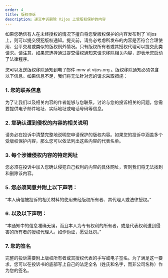 ```yaml
---
order: 4
title: 版权申诉
description: 递交申诉删除 Vijos 上受版权保护的内容
---
```


如果您确信有人在未经授权的情况下擅自将您受版权保护的内容发布到了 Vijos 上，则可以提交侵犯版权通知。提交前，请务必考虑所发布的内容是否符合合理使用、公平交易或类似的版权例外情况。只有版权所有者或其授权代理可以提交此类请求。请注意，如果您选择通过提交侵权通知来请求移除相关内容，即表示您启动了法律程序。

您可以发送版权移除通知到电子邮件 mrw at vijos.org 。版权移除通知必须包含以下信息。如果信息不足，我们将无法针对您的请求采取措施：

### 1. 您的联系信息

为了让我们以及相关内容的作者能够与您联系，讨论与您的投诉相关的问题，您需要提供电子邮件地址、实际地址或电话号码等信息。

### 2. 您确认遭到侵权的内容的相关说明

请务必在投诉中清楚完整地说明您申请保护的版权内容。如果您的投诉中涵盖多个受版权保护内容，那么您可以依法列出这些内容的代表名单。

### 3. 每个涉嫌侵权内容的特定网址

您必须在投诉中加入您确认侵犯自己权利的内容的具体网址，否则我们将无法找到和删除该内容。

### 5. 您必须同意并附上以下声明：

“本人确信被投诉的相关材料的使用未经版权所有者、其代理人或法律授权。”

### 6. 以及以下声明：

“本通知中的信息准确无误，而且本人为专有权利的所有者，或是代表权利遭到侵害的所有者的授权代理人。如作伪证，愿受处罚。”

### 7. 您的签名

完整的投诉需要附上版权所有者或其授权代表的手写或电子签名。为了满足这一要求，您可以在投诉书的底部写上自己的法定全名（姓氏和名字，而非公司名称）作为您的签名。
